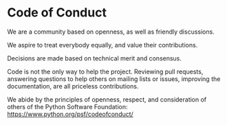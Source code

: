 # Code of Conduct

We are a community based on openness, as well as friendly discussions.

We aspire to treat everybody equally, and value their contributions.

Decisions are made based on technical merit and consensus.

Code is not the only way to help the project. Reviewing pull requests,
answering questions to help others on mailing lists or issues, improving the documentation, are
all priceless contributions.

We abide by the principles of openness, respect, and consideration of others of
the Python Software Foundation: https://www.python.org/psf/codeofconduct/

